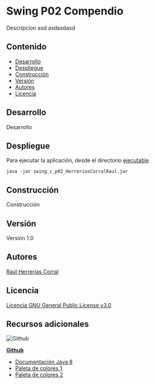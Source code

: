 # Swing P02 Compendio

Descripcion asd asdasdasd



## Contenido

- [Desarrollo](#Desarrollo)
- [Despliegue](#Despliegue)
- [Construcción](#Construcción)
- [Versión](#Versión)
- [Autores](#Autores)
- [Licencia](#Licencia)



## Desarrollo

Desarrollo



## Despliegue

Para ejecutar la aplicación, desde el directorio [ejecutable](ejecutable)

```shell
java -jar swing_c_p02_HerreriasCorralRaul.jar
```



## Construcción

Construcción



## Versión

Versión 1.0



## Autores

[Raúl Herrerías Corral](https://github.com/RaulHC13)



## Licencia

[Licencia GNU General Public License v3.0](LICENSE)



## Recursos adicionales

![Github](https://skillicons.dev/icons?i=github) 

[**Github**](https://github.com/)



- [Documentación Java 8](https://docs.oracle.com/javase/8/docs/api/)
- [Paleta de colores 1](https://www.colourlovers.com/palette/49963/let_them_eat_cake)
- [Paleta de colores 2](https://www.colourlovers.com/palette/81885/Hymn_For_My_Soul)



